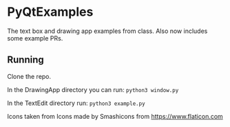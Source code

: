 # PyQtExamples

The text box and drawing app examples from class. Also now includes some example PRs.

## Running

Clone the repo. 

In the DrawingApp directory you can run:
`python3 window.py`

In the TextEdit directory run:
`python3 example.py`





Icons taken from Icons made by Smashicons from https://www.flaticon.com 
